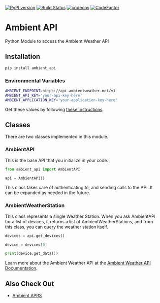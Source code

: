 [![PyPI version](https://badge.fury.io/py/ambient-api.svg)](https://pypi.python.org/pypi/ambient-api)
[![Build Status](https://travis-ci.org/avryhof/ambient_api.svg?branch=master)](https://travis-ci.org/avryhof/ambient_api) 
[![codecov](https://codecov.io/gh/avryhof/ambient_api/branch/master/graph/badge.svg)](https://codecov.io/gh/avryhof/ambient_api)
<a href="https://www.codefactor.io/repository/github/avryhof/ambient_api"><img alt="CodeFactor" src=
   "https://www.codefactor.io/repository/github/avryhof/ambient_api/badge"/></a>

Ambient API
==========================

Python Module to access the Ambient Weather API

## Installation

```bash
pip install ambient_api
```

### Environmental Variables
```bash
AMBIENT_ENDPOINT=https://api.ambientweather.net/v1
AMBIENT_API_KEY='your-api-key-here'
AMBIENT_APPLICATION_KEY='your-application-key-here'
```
Get these values by following [these instructions](https://ambientweather.docs.apiary.io/#introduction/authentication).

## Classes
There are two classes implemented in this module.

### AmbientAPI
This is the base API that you initialize in your code.

```python
from ambient_api import AmbientAPI

api = AmbientAPI()
``` 
This class takes care of authenticating to, and sending calls to the API.  It can be expanded as needed in the future.

### AmbientWeatherStation
This class represents a single Weather Station.  When you ask AmbientAPI for a list of devices,
it returns a list of AmbientWeatherStations, and from this class, you can query the weather station itself.

```python
devices = api.get_devices()

device = devices[0]

print(device.get_data())
```

Learn more about the Ambient Weather API at the [Ambient Weather API Documentation](https://ambientweather.docs.apiary.io/#).

## Also Check Out
* [Ambient APRS](https://github.com/avryhof/ambient_aprs)
